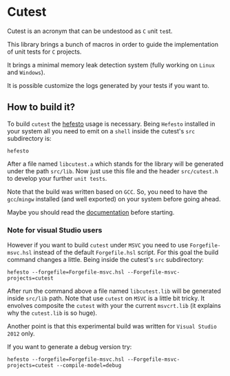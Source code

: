 # Cutest

Cutest is an acronym that can be undestood as ``C`` ``u``nit ``te``st.

This library brings a bunch of macros in order to guide the implementation of unit tests for ``C`` projects.

It brings a minimal memory leak detection system (fully working on ``Linux`` and ``Windows``).

It is possible customize the logs generated by your tests if you want to.

## How to build it?

To build ``cutest`` the [hefesto](https://github.com/rafael-santiago/hefesto.git) usage is necessary. Being
``Hefesto`` installed in your system all you need to emit on a ``shell`` inside the cutest's ``src`` subdirectory is:

``hefesto``

After a file named ``libcutest.a`` which stands for the library will be generated under the path ``src/lib``.
Now just use this file and the header ``src/cutest.h`` to develop your further ``unit tests``.

Note that the build was written based on ``GCC``. So, you need to have the ``gcc``/``mingw`` installed (and well exported)
on your system before going ahead.

Maybe you should read the [documentation](https://github.com/rafael-santiago/cutest/blob/master/doc/README.md) before starting.

### Note for visual Studio users

However if you want to build ``cutest`` under ``MSVC`` you need to use ``Forgefile-msvc.hsl`` instead of the default ``Forgefile.hsl`` script.
For this goal the build command changes a little. Being inside the cutest's ``src`` subdirectory:

``hefesto --forgefile=Forgefile-msvc.hsl --Forgefile-msvc-projects=cutest``

After run the command above a file named ``libcutest.lib`` will be generated inside ``src/lib`` path.
Note that use ``cutest`` on ``MSVC`` is a little bit tricky. It envolves composite the ``cutest`` with your the current ``msvcrt.lib``
(it explains why the ``cutest.lib`` is so huge).

Another point is that this experimental build was written for ``Visual Studio 2012`` only.

If you want to generate a debug version try:

``hefesto --forgefile=Forgefile-msvc.hsl --Forgefile-msvc-projects=cutest --compile-model=debug``
